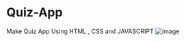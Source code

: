 # Quiz-App
Make Quiz App Using HTML , CSS and JAVASCRIPT
![image](https://github.com/ayush0090/Quiz-App/assets/87262377/d8943fb5-5871-442a-9952-40be8ee50a88)
